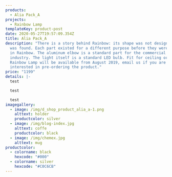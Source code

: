 ```yaml
---
products:
  - Alia Pack_A
projects:
  - Rainbow Lamp
templateKey: product-post
date: 2020-05-27T19:57:09.354Z
title: Alia Pack_A
description: "There is a story behind Rainbow: its shape was not designed, it
  was found. Each part existed for a different purpose before they were united
  in Rainbow. The aluminum elbow is a standard part for the commercial vehicle
  industry. The light itself is a standard LED bulb. Fit for ceiling or desk.
  Rainbow Lamp will be available from August 2019, email us if you are
  interested in pre-ordering the product."
price: "1199"
details: |-
  test 

  test 

  test
imagegallery:
  - image: /img/d_shop_product_alia_a-1.png
    alttext: holder
    productcolor: silver
  - image: /img/blog-index.jpg
    alttext: coffe
    productcolor: black
  - image: /img/chemex.jpg
    alttext: mug
productcolor:
  - colorname: black
    hexcode: "#000"
  - colorname: silver
    hexcode: "#C0C6CB"
---
```

